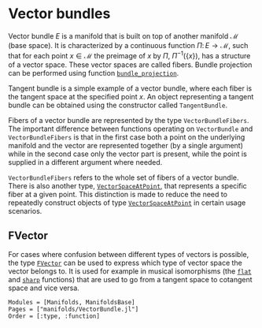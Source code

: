 # Vector bundles

Vector bundle $E$ is a manifold that is built on top of another manifold $ℳ$ (base space).
It is characterized by a continuous function $Π \colon E → ℳ$, such that for each point $x \in ℳ$ the preimage of $x$ by $Π$, $Π^{-1}(\{x\})$, has a structure of a vector space.
These vector spaces are called fibers.
Bundle projection can be performed using function [`bundle_projection`](@ref).

Tangent bundle is a simple example of a vector bundle, where each fiber is the tangent space at the specified point $x$.
An object representing a tangent bundle can be obtained using the constructor called `TangentBundle`.

Fibers of a vector bundle are represented by the type `VectorBundleFibers`.
The important difference between functions operating on `VectorBundle` and `VectorBundleFibers` is that in the first case both a point on the underlying manifold and the vector are represented together (by a single argument) while in the second case only the vector part is present, while the point is supplied in a different argument where needed.

`VectorBundleFibers` refers to the whole set of fibers of a vector bundle.
There is also another type, [`VectorSpaceAtPoint`](@ref), that represents a specific fiber at a given point.
This distinction is made to reduce the need to repeatedly construct objects of type [`VectorSpaceAtPoint`](@ref) in certain usage scenarios.

## FVector

For cases where confusion between different types of vectors is possible, the type [`FVector`](@ref) can be used to express which type of vector space the vector belongs to.
It is used for example in musical isomorphisms (the [`flat`](@ref) and [`sharp`](@ref) functions) that are used to go from a tangent space to cotangent space and vice versa.

```@autodocs
Modules = [Manifolds, ManifoldsBase]
Pages = ["manifolds/VectorBundle.jl"]
Order = [:type, :function]
```
